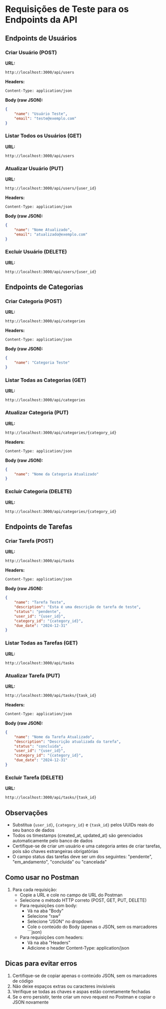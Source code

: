 # Requisições de Teste para os Endpoints da API

## Endpoints de Usuários

### Criar Usuário (POST)

**URL:**

```
http://localhost:3000/api/users
```

**Headers:**

```
Content-Type: application/json
```

**Body (raw JSON):**

```json
{
    "name": "Usuário Teste",
    "email": "teste@exemplo.com"
}
```

### Listar Todos os Usuários (GET)

**URL:**

```
http://localhost:3000/api/users
```

### Atualizar Usuário (PUT)

**URL:**

```
http://localhost:3000/api/users/{user_id}
```

**Headers:**

```
Content-Type: application/json
```

**Body (raw JSON):**

```json
{
    "name": "Nome Atualizado",
    "email": "atualizado@exemplo.com"
}
```

### Excluir Usuário (DELETE)

**URL:**

```
http://localhost:3000/api/users/{user_id}
```

## Endpoints de Categorias

### Criar Categoria (POST)

**URL:**

```
http://localhost:3000/api/categories
```

**Headers:**

```
Content-Type: application/json
```

**Body (raw JSON):**

```json
{
    "name": "Categoria Teste"
}
```

### Listar Todas as Categorias (GET)

**URL:**

```
http://localhost:3000/api/categories
```

### Atualizar Categoria (PUT)

**URL:**

```
http://localhost:3000/api/categories/{category_id}
```

**Headers:**

```
Content-Type: application/json
```

**Body (raw JSON):**

```json
{
    "name": "Nome da Categoria Atualizado"
}
```

### Excluir Categoria (DELETE)

**URL:**

```
http://localhost:3000/api/categories/{category_id}
```

## Endpoints de Tarefas

### Criar Tarefa (POST)

**URL:**

```
http://localhost:3000/api/tasks
```

**Headers:**

```
Content-Type: application/json
```

**Body (raw JSON):**

```json
{
    "name": "Tarefa Teste",
    "description": "Esta é uma descrição de tarefa de teste",
    "status": "pendente",
    "user_id": "{user_id}",
    "category_id": "{category_id}",
    "due_date": "2024-12-31"
}
```

### Listar Todas as Tarefas (GET)

**URL:**

```
http://localhost:3000/api/tasks
```

### Atualizar Tarefa (PUT)

**URL:**

```
http://localhost:3000/api/tasks/{task_id}
```

**Headers:**

```
Content-Type: application/json
```

**Body (raw JSON):**

```json
{
    "name": "Nome da Tarefa Atualizado",
    "description": "Descrição atualizada da tarefa",
    "status": "concluida",
    "user_id": "{user_id}",
    "category_id": "{category_id}",
    "due_date": "2024-12-31"
}
```

### Excluir Tarefa (DELETE)

**URL:**

```
http://localhost:3000/api/tasks/{task_id}
```

## Observações

-   Substitua `{user_id}`, `{category_id}` e `{task_id}` pelos UUIDs reais do seu banco de dados
-   Todos os timestamps (created_at, updated_at) são gerenciados automaticamente pelo banco de dados
-   Certifique-se de criar um usuário e uma categoria antes de criar tarefas, pois são chaves estrangeiras obrigatórias
-   O campo status das tarefas deve ser um dos seguintes: "pendente", "em_andamento", "concluida" ou "cancelada"

## Como usar no Postman

1. Para cada requisição:
    - Copie a URL e cole no campo de URL do Postman
    - Selecione o método HTTP correto (POST, GET, PUT, DELETE)
    - Para requisições com body:
        - Vá na aba "Body"
        - Selecione "raw"
        - Selecione "JSON" no dropdown
        - Cole o conteúdo do Body (apenas o JSON, sem os marcadores ```json)
    - Para requisições com headers:
        - Vá na aba "Headers"
        - Adicione o header Content-Type: application/json

## Dicas para evitar erros

1. Certifique-se de copiar apenas o conteúdo JSON, sem os marcadores de código
2. Não deixe espaços extras ou caracteres invisíveis
3. Verifique se todas as chaves e aspas estão corretamente fechadas
4. Se o erro persistir, tente criar um novo request no Postman e copiar o JSON novamente
